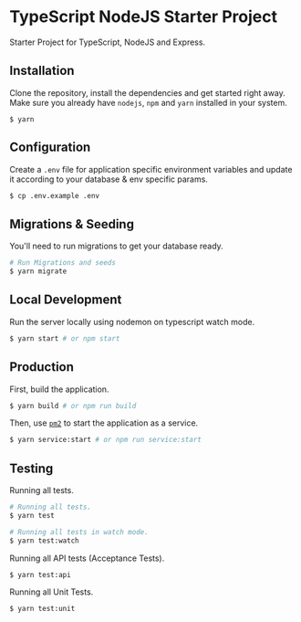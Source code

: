 # TypeScript NodeJS Starter Project

Starter Project for TypeScript, NodeJS and Express.

## Installation

Clone the repository, install the dependencies and get started right away. Make sure you already have `nodejs`, `npm` and `yarn` installed in your system.
```
$ yarn
```

## Configuration
Create a `.env` file for application specific environment variables and update it according to your database & env specific params.
```bash
$ cp .env.example .env
```

## Migrations & Seeding
You'll need to run migrations to get your database ready.
```bash
# Run Migrations and seeds
$ yarn migrate
```

## Local Development
Run the server locally using nodemon on typescript watch mode.
```bash
$ yarn start # or npm start
```

## Production
First, build the application.

```bash
$ yarn build # or npm run build
```

Then, use [`pm2`](https://github.com/Unitech/pm2) to start the application as a service.

```bash
$ yarn service:start # or npm run service:start
```
## Testing
Running all tests.
```bash
# Running all tests.
$ yarn test

# Running all tests in watch mode.
$ yarn test:watch
```

Running all API tests (Acceptance Tests).
```bash
$ yarn test:api
```

Running all Unit Tests.
```bash
$ yarn test:unit
```
